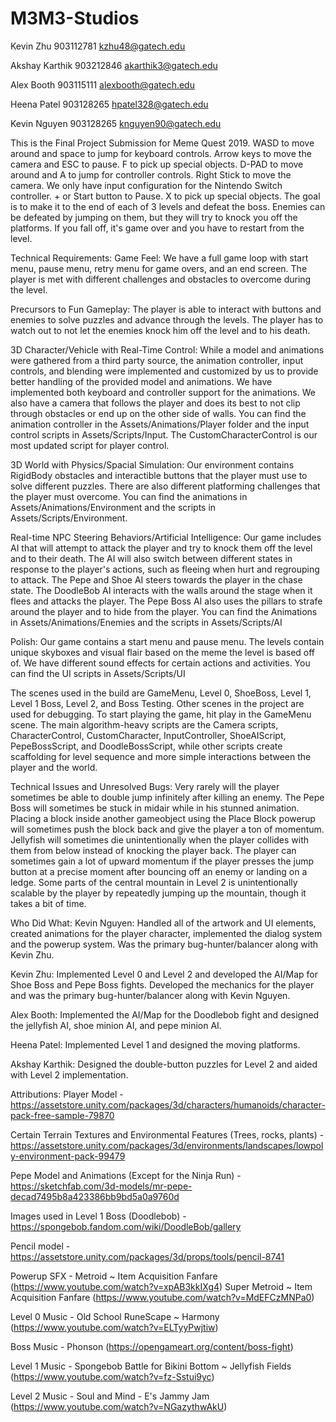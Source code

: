 # M3M3-Studios
Kevin Zhu
903112781
kzhu48@gatech.edu

Akshay Karthik
903212846
akarthik3@gatech.edu

Alex Booth
903115111
alexbooth@gatech.edu

Heena Patel
903128265
hpatel328@gatech.edu

Kevin Nguyen
903128265
knguyen90@gatech.edu

This is the Final Project Submission for Meme Quest 2019.
WASD to move around and space to jump for keyboard controls. Arrow keys to move the camera and ESC to pause. F to pick up special objects.
D-PAD to move around and A to jump for controller controls. Right Stick to move the camera. We only have input configuration for the Nintendo Switch controller. + or Start button to Pause. X to pick up special objects.
The goal is to make it to the end of each of 3 levels and defeat the boss. Enemies can be defeated by jumping on them, but they will try to knock you off the platforms. If you fall off, it's game over and you have to restart from the level.


Technical Requirements:
Game Feel:
We have a full game loop with start menu, pause menu, retry menu for game overs, and an end screen. The player is met with different challenges and obstacles to overcome during the level.


Precursors to Fun Gameplay:
The player is able to interact with buttons and enemies to solve puzzles and advance through the levels. The player has to watch out to not let the enemies knock him off the level and to his death.

3D Character/Vehicle with Real-Time Control:
While a model and animations were gathered from a third party source, the animation controller, input controls, and blending were implemented and customized by us to provide better handling of the provided model and animations. We have implemented both keyboard and controller support for the animations.
We also have a camera that follows the player and does its best to not clip through obstacles or end up on the other side of walls.
You can find the animation controller in the Assets/Animations/Player folder and the input control scripts in Assets/Scripts/Input. The CustomCharacterControl is our most updated script for player control.


3D World with Physics/Spacial Simulation:
Our environment contains RigidBody obstacles and interactible buttons that the player must use to solve different puzzles. There are also different platforming challenges that the player must overcome.
You can find the animations in Assets/Animations/Environment and the scripts in Assets/Scripts/Environment.


Real-time NPC Steering Behaviors/Artificial Intelligence:
Our game includes AI that will attempt to attack the player and try to knock them off the level and to their death. The AI will also switch between different states in response to the player's actions, such as fleeing when hurt and regrouping to attack. The Pepe and Shoe AI steers towards the player in the chase state. The DoodleBob AI interacts with the walls around the stage when it flees and attacks the player. The Pepe Boss AI also uses the pillars to strafe around the player and to hide from the player.
You can find the Animations in Assets/Animations/Enemies and the scripts in Assets/Scripts/AI

Polish:
Our game contains a start menu and pause menu. The levels contain unique skyboxes and visual flair based on the meme the level is based off of. We have different sound effects for certain actions and activities.
You can find the UI scripts in Assets/Scripts/UI

The scenes used in the build are GameMenu, Level 0, ShoeBoss, Level 1, Level 1 Boss, Level 2, and Boss Testing. Other scenes in the project are used for debugging. To start playing the game, hit play in the GameMenu scene. The main algorithm-heavy scripts are the Camera scripts, CharacterControl, CustomCharacter, InputController, ShoeAIScript, PepeBossScript, and DoodleBossScript, while other scripts create scaffolding for level sequence and more simple interactions between the player and the world.


Technical Issues and Unresolved Bugs:
Very rarely will the player sometimes be able to double jump infinitely after killing an enemy.
The Pepe Boss will sometimes be stuck in midair while in his stunned animation.
Placing a block inside another gameobject using the Place Block powerup will sometimes push the block back and give the player a ton of momentum.
Jellyfish will sometimes die unintentionally when the player collides with them from below instead of knocking the player back.
The player can sometimes gain a lot of upward momentum if the player presses the jump button at a precise moment after bouncing off an enemy or landing on a ledge.
Some parts of the central mountain in Level 2 is unintentionally scalable by the player by repeatedly jumping up the mountain, though it takes a bit of time.


Who Did What:
Kevin Nguyen: Handled all of the artwork and UI elements, created animations for the player character, implemented the dialog system and the powerup system. Was the primary bug-hunter/balancer along with Kevin Zhu.

Kevin Zhu: Implemented Level 0 and Level 2 and developed the AI/Map for Shoe Boss and Pepe Boss fights. Developed the mechanics for the player and was the primary bug-hunter/balancer along with Kevin Nguyen.

Alex Booth: Implemented the AI/Map for the Doodlebob fight and designed the jellyfish AI, shoe minion AI, and pepe minion AI.

Heena Patel: Implemented Level 1 and designed the moving platforms.

Akshay Karthik: Designed the double-button puzzles for Level 2 and aided with Level 2 implementation.


Attributions:
Player Model - https://assetstore.unity.com/packages/3d/characters/humanoids/character-pack-free-sample-79870

Certain Terrain Textures and Environmental Features (Trees, rocks, plants) - https://assetstore.unity.com/packages/3d/environments/landscapes/lowpoly-environment-pack-99479

Pepe Model and Animations (Except for the Ninja Run) - https://sketchfab.com/3d-models/mr-pepe-decad7495b8a423386bb9bd5a0a9760d

Images used in Level 1 Boss (Doodlebob) - https://spongebob.fandom.com/wiki/DoodleBob/gallery

Pencil model - https://assetstore.unity.com/packages/3d/props/tools/pencil-8741

Powerup SFX - Metroid ~ Item Acquisition Fanfare (https://www.youtube.com/watch?v=xpAB3kkIXg4)
              Super Metroid ~ Item Acquisition Fanfare (https://www.youtube.com/watch?v=MdEFCzMNPa0)

Level 0 Music - Old School RuneScape ~ Harmony (https://www.youtube.com/watch?v=ELTyyPwjtiw)

Boss Music - Phonson (https://opengameart.org/content/boss-fight)

Level 1 Music - Spongebob Battle for Bikini Bottom ~ Jellyfish Fields (https://www.youtube.com/watch?v=fz-Sstui9yc)

Level 2 Music - Soul and Mind - E's Jammy Jam (https://www.youtube.com/watch?v=NGazythwAkU)
